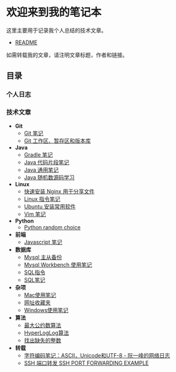 # 欢迎来到我的笔记本

这里主要用于记录我个人总结的技术文章。
  * [README](README.md)
  
如需转载我的文章，请注明文章标题，作者和链接。

## 目录

### 个人日志


### 技术文章

* **Git**
  * [Git 笔记](目录\技术文章\Git\git-notes.md)
  * [Git 工作区、暂存区和版本库](目录\技术文章\Git\git-working-stage-repository.md)
* **Java**
  * [Gradle 笔记](目录\技术文章\Java\gradle-notes.md)
  * [Java 代码片段笔记](目录\技术文章\Java\java-dai-ma-pian-duan-bi-ji.md)
  * [Java 通用笔记](目录\技术文章\Java\java-general-notes.md)
  * [Java 随机数源码学习](目录\技术文章\Java\java-jdk-random-nextint.md)
* **Linux**
  * [快速安装 Nginx 用于分享文件](目录\技术文章\Linux\install-nginx-guide.md)
  * [Linux 指令笔记](目录\技术文章\Linux\linux-command.md)
  * [Ubuntu 安装常用软件](目录\技术文章\Linux\ubuntu-software-guide.md)
  * [Vim 笔记](目录\技术文章\Linux\vim-guide.md)
* **Python**
  * [Python random choice](目录\技术文章\Python\python-random-choice.md)
* **前端**
  * [Javascript 笔记](目录\技术文章\前端\javascript-notes.md)
* **数据库**
  * [Mysql 主从备份](目录\技术文章\数据库\mysql-master-slave.md)
  * [Mysql Workbench 使用笔记](目录\技术文章\数据库\mysql-workbench.md)
  * [SQL指令](目录\技术文章\数据库\sql-command.md)
  * [SQL笔记](目录\技术文章\数据库\sql-notes.md)
* **杂项**
  * [Mac使用笔记](目录\技术文章\杂项\mac-notes.md)
  * [网址收藏夹](目录\技术文章\杂项\webpage-collection.md)
  * [Windows使用笔记](目录\技术文章\杂项\windows-notes.md)
* **算法**
  * [最大公约数算法](目录\技术文章\算法\algorithm-gcd.md)
  * [HyperLogLog算法](目录\技术文章\算法\algorithm-hyperloglog.md)
  * [找出缺失的整数](目录\技术文章\算法\find-missing-integer.md)
* **转载**
  * [字符编码笔记：ASCII，Unicode和UTF-8 - 阮一峰的网络日志](目录\技术文章\转载\character-encoding.md)
  * [SSH 端口转发 SSH PORT FORWARDING EXAMPLE](目录\技术文章\转载\ssh-tunneling.md)
